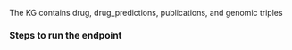 The KG contains drug, drug_predictions, publications, and genomic triples

### Steps to run the endpoint
